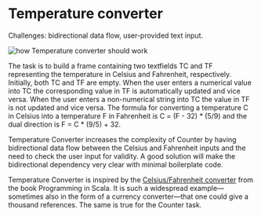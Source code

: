 # Temperature converter

Challenges: bidirectional data flow, user-provided text input.

![how Temperature converter should work]()

The task is to build a frame containing two textfields TC and TF representing the temperature in Celsius and Fahrenheit, respectively. Initially, both TC and TF are empty. When the user enters a numerical value into TC the corresponding value in TF is automatically updated and vice versa. When the user enters a non-numerical string into TC the value in TF is not updated and vice versa. The formula for converting a temperature C in Celsius into a temperature F in Fahrenheit is C = (F - 32) * (5/9) and the dual direction is F = C * (9/5) + 32.

Temperature Converter increases the complexity of Counter by having bidirectional data flow between the Celsius and Fahrenheit inputs and the need to check the user input for validity. A good solution will make the bidirectional dependency very clear with minimal boilerplate code.

Temperature Converter is inspired by the [Celsius/Fahrenheit converter](https://www.artima.com/pins1ed/gui-programming.html#32.4) from the book Programming in Scala. It is such a widespread example—sometimes also in the form of a currency converter—that one could give a thousand references. The same is true for the Counter task.
